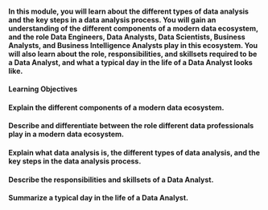 #### In this module, you will learn about the different types of data analysis and the key steps in a data analysis process. You will gain an understanding of the different components of a modern data ecosystem, and the role Data Engineers, Data Analysts, Data Scientists, Business Analysts, and Business Intelligence Analysts play in this ecosystem. You will also learn about the role, responsibilities, and skillsets required to be a Data Analyst, and what a typical day in the life of a Data Analyst looks like.
#### Learning Objectives
#### Explain the different components of a modern data ecosystem.
#### Describe and differentiate between the role different data professionals play in a modern data ecosystem.
#### Explain what data analysis is, the different types of data analysis, and the key steps in the data analysis process.
#### Describe the responsibilities and skillsets of a Data Analyst.
#### Summarize a typical day in the life of a Data Analyst.
